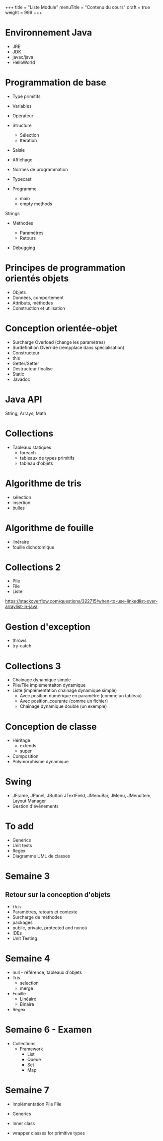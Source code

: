 +++
title = "Liste Module"
menuTitle = "Contenu du cours"
draft = true
weight = 999
+++

# Environnement Java

* JRE
* JDK
* javac/java
* HelloWorld

# Programmation de base

* Type primitifs
* Variables
* Opérateur
* Structure
    * Sélection
    * Itération
* Saisie
* Affichage

* Normes de programmation

* Typecast
* Programme
    * main
    * empty methods

Strings

* Méthodes
  * Paramètres
  * Retours 

* Debugging

# Principes de programmation orientés objets
* Objets
* Données, comportement
* Attributs, méthodes
* Construction et utilisation

# Conception orientée-objet
* Surcharge Overload (change les paramètres)
* Surdefinition Override (rempplace dans spécialisation)
* Constructeur
* this
* Getter/Setter
* Destructeur finalise
* Static
* Javadoc

# Java API
String, Arrays, Math

# Collections
* Tableaux statiques
  * foreach
  * tableaux de types primitifs
  * tableau d'objets

# Algorithme de tris
  * sélection
  * insertion
  * bulles

# Algorithme de fouille
  * linéraire
  * fouille dichotomique

# Collections 2
* Pile
* File
* Liste

https://stackoverflow.com/questions/322715/when-to-use-linkedlist-over-arraylist-in-java

# Gestion d'exception
* throws
* try-catch

# Collections 3
* Chainage dynamique simple
* Pile/File implémentaiton dynamique
* Liste (implémentation chainage dynamique simple)
  * Avec position numérique en paramètre (comme un tableau)
  * Avec position_courante (comme un fichier)
  * Chaînage dynamique double (un exemple)

# Conception de classe
* Héritage
  * extends
  * super
* Composition
* Polymorphisme dynamique

# Swing
* JFrame, JPanel, JButton JTextField, JMenuBar, JMenu, JMenuItem,  Layout Manager
* Gestion d'évènements


# To add
* Generics
* Unit tests
* Regex
* Diagramme UML de classes

# Semaine 3

## Retour sur la conception d'objets

* `this`
* Paramètres, retours et contexte
* Surcharge de méthodes
* packages
* public, private, protected and noneà
* IDEs
* Unit Testing

# Semaine 4

* null - référence, tableaux d'objets
* Tris
  * selection
  * merge
* Fouille
  * Linéaire
  * Binaire
* Regex

# Semaine 6 - Examen
* Collections
  * Framework
    * List
    * Queue
    * Set
    * Map

# Semaine 7
* Implémentation Pile File
* Generics

* Inner class
* wrapper classes for primitive types